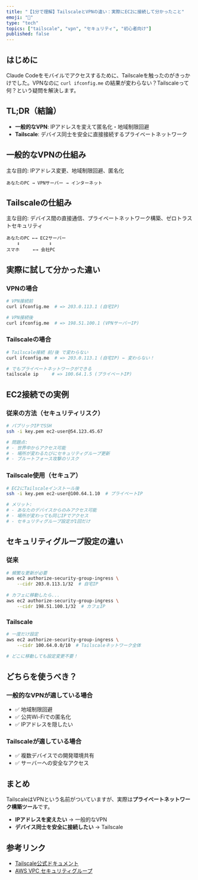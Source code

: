 ```yaml
---
title: "【1分で理解】TailscaleとVPNの違い：実際にEC2に接続して分かったこと"
emoji: "🔐"
type: "tech"
topics: ["tailscale", "vpn", "セキュリティ", "初心者向け"]
published: false
---
```


## はじめに
Claude Codeをモバイルでアクセスするために、Tailscaleを触ったのがきっかけでした。VPNなのに `curl ifconfig.me` の結果が変わらない？Tailscaleって何？という疑問を解決します。

## TL;DR（結論）
- **一般的なVPN**: IPアドレスを変えて匿名化・地域制限回避
- **Tailscale**: デバイス同士を安全に直接接続するプライベートネットワーク

## 一般的なVPNの仕組み
主な目的: IPアドレス変更、地域制限回避、匿名化
```
あなたのPC → VPNサーバー → インターネット
```



## Tailscaleの仕組み
主な目的: デバイス間の直接通信、プライベートネットワーク構築、ゼロトラストセキュリティ


```
あなたのPC ←→ EC2サーバー
    ↕           ↕
スマホ     ←→ 会社PC
```



## 実際に試して分かった違い

### VPNの場合
```bash
# VPN接続前
curl ifconfig.me  # => 203.0.113.1 (自宅IP)

# VPN接続後  
curl ifconfig.me  # => 198.51.100.1 (VPNサーバーIP)
```

### Tailscaleの場合
```bash
# Tailscale接続 前/後 で変わらない
curl ifconfig.me  # => 203.0.113.1 (自宅IP) ← 変わらない！

# でもプライベートネットワークができる
tailscale ip     # => 100.64.1.5 (プライベートIP)
```

## EC2接続での実例

### 従来の方法（セキュリティリスク）
```bash
# パブリックIPでSSH
ssh -i key.pem ec2-user@54.123.45.67

# 問題点:
# - 世界中からアクセス可能
# - 場所が変わるたびにセキュリティグループ更新
# - ブルートフォース攻撃のリスク
```

### Tailscale使用（セキュア）
```bash
# EC2にTailscaleインストール後
ssh -i key.pem ec2-user@100.64.1.10  # プライベートIP

# メリット:
# - あなたのデバイスからのみアクセス可能
# - 場所が変わっても同じIPでアクセス
# - セキュリティグループ設定が1回だけ
```

## セキュリティグループ設定の違い

### 従来
```bash
# 頻繁な更新が必要
aws ec2 authorize-security-group-ingress \
    --cidr 203.0.113.1/32  # 自宅IP
    
# カフェに移動したら...
aws ec2 authorize-security-group-ingress \
    --cidr 198.51.100.1/32  # カフェIP
```

### Tailscale
```bash
# 一度だけ設定
aws ec2 authorize-security-group-ingress \
    --cidr 100.64.0.0/10  # Tailscaleネットワーク全体
    
# どこに移動しても設定変更不要！
```

## どちらを使うべき？

### 一般的なVPNが適している場合
- ✅ 地域制限回避
- ✅ 公共Wi-Fiでの匿名化
- ✅ IPアドレスを隠したい

### Tailscaleが適している場合
- ✅ 複数デバイスでの開発環境共有
- ✅ サーバーへの安全なアクセス

## まとめ
TailscaleはVPNという名前がついていますが、実際は**プライベートネットワーク構築ツール**です。

- **IPアドレスを変えたい** → 一般的なVPN
- **デバイス同士を安全に接続したい** → Tailscale


## 参考リンク
- [Tailscale公式ドキュメント](https://tailscale.com/kb/)
- [AWS VPC セキュリティグループ](https://docs.aws.amazon.com/vpc/latest/userguide/security-groups.html)

